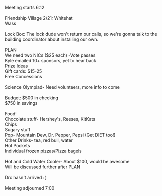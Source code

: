 Meeting starts 6:12<br />
<br />
Friendship Village 2/21: Whitehat<br />
                                        Wass<br />
<br />
Lock Box: The lock dude won't return our calls, so we're gonna talk to the building coordinator about installing our own.<br />
<br />
PLAN<br />
We need two NICs ($25 each) -Vote passes<br />
Kyle emailed 10+ sponsors, yet to hear back<br />
Prize Ideas<br />
Gift cards: $15-25<br />
Free Concessions<br />
<br />
Science Olympiad- Need volunteers, more info to come<br />
<br />
Budget: $500 in checking<br />
              $750 in savings<br />
<br />
Food! <br />
Chocolate stuff- Hershey's, Reeses, KitKats<br />
Chips<br />
Sugary stuff<br />
Pop- Mountain Dew, Dr. Pepper, Pepsi (Get DIET too!)<br />
Other Drinks- tea, red bull, water<br />
Hot Pockets<br />
Individual frozen pizzas/Pizza bagels<br />
<br />
Hot and Cold Water Cooler- About $100, would be awesome<br />
Will be discussed further after PLAN<br />
<br />
Drc hasn't arrived :(<br />
<br />
Meeting adjourned 7:00<br />
<br />
<br />
<br />
